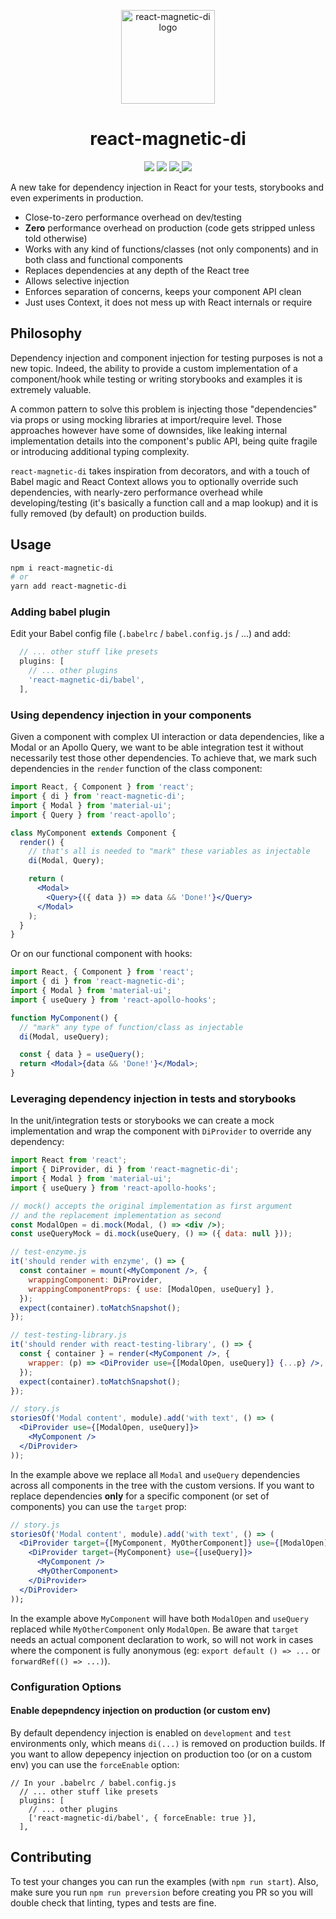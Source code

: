 <p align="center">
  <img src="https://user-images.githubusercontent.com/84136/83958267-1c8f7f00-a8b3-11ea-9725-1d3530af5f8d.png" alt="react-magnetic-di logo" height="150" />
</p>
<h1 align="center">react-magnetic-di</h1>
<p align="center">
  <a href="https://www.npmjs.com/package/react-magnetic-di"><img src="https://img.shields.io/npm/v/react-magnetic-di.svg"></a>
  <a href="https://bundlephobia.com/result?p=react-magnetic-di"><img src="https://img.shields.io/bundlephobia/minzip/react-magnetic-di.svg" /></a>
  <a href="https://codecov.io/gh/albertogasparin/react-magnetic-di"><img src="https://codecov.io/gh/albertogasparin/react-magnetic-di/branch/master/graph/badge.svg" />
  <a href="LICENSE"><img src="https://img.shields.io/badge/license-MIT-blue.svg"></a>
  <!--a href="CONTRIBUTING"><img src="https://img.shields.io/badge/PRs-welcome-brightgreen.svg" /></a-->
</p>

A new take for dependency injection in React for your tests, storybooks and even experiments in production.

- Close-to-zero performance overhead on dev/testing
- **Zero** performance overhead on production (code gets stripped unless told otherwise)
- Works with any kind of functions/classes (not only components) and in both class and functional components
- Replaces dependencies at any depth of the React tree
- Allows selective injection
- Enforces separation of concerns, keeps your component API clean
- Just uses Context, it does not mess up with React internals or require

## Philosophy

Dependency injection and component injection for testing purposes is not a new topic. Indeed, the ability to provide a custom implementation of a component/hook while testing or writing storybooks and examples it is extremely valuable.

A common pattern to solve this problem is injecting those "dependencies" via props or using mocking libraries at import/require level. Those approaches however have some of downsides, like leaking internal implementation details into the component's public API, being quite fragile or introducing additional typing complexity.

`react-magnetic-di` takes inspiration from decorators, and with a touch of Babel magic and React Context allows you to optionally override such dependencies, with nearly-zero performance overhead while developing/testing (it's basically a function call and a map lookup) and it is fully removed (by default) on production builds.

## Usage

```sh
npm i react-magnetic-di
# or
yarn add react-magnetic-di
```

### Adding babel plugin

Edit your Babel config file (`.babelrc` / `babel.config.js` / ...) and add:

```js
  // ... other stuff like presets
  plugins: [
    // ... other plugins
    'react-magnetic-di/babel',
  ],
```

### Using dependency injection in your components

Given a component with complex UI interaction or data dependencies, like a Modal or an Apollo Query, we want to be able integration test it without necessarily test those other dependencies.
To achieve that, we mark such dependencies in the `render` function of the class component:

```jsx
import React, { Component } from 'react';
import { di } from 'react-magnetic-di';
import { Modal } from 'material-ui';
import { Query } from 'react-apollo';

class MyComponent extends Component {
  render() {
    // that's all is needed to "mark" these variables as injectable
    di(Modal, Query);

    return (
      <Modal>
        <Query>{({ data }) => data && 'Done!'}</Query>
      </Modal>
    );
  }
}
```

Or on our functional component with hooks:

```jsx
import React, { Component } from 'react';
import { di } from 'react-magnetic-di';
import { Modal } from 'material-ui';
import { useQuery } from 'react-apollo-hooks';

function MyComponent() {
  // "mark" any type of function/class as injectable
  di(Modal, useQuery);

  const { data } = useQuery();
  return <Modal>{data && 'Done!'}</Modal>;
}
```

### Leveraging dependency injection in tests and storybooks

In the unit/integration tests or storybooks we can create a mock implementation and wrap the component with `DiProvider` to override any dependency:

```jsx
import React from 'react';
import { DiProvider, di } from 'react-magnetic-di';
import { Modal } from 'material-ui';
import { useQuery } from 'react-apollo-hooks';

// mock() accepts the original implementation as first argument
// and the replacement implementation as second
const ModalOpen = di.mock(Modal, () => <div />);
const useQueryMock = di.mock(useQuery, () => ({ data: null }));

// test-enzyme.js
it('should render with enzyme', () => {
  const container = mount(<MyComponent />, {
    wrappingComponent: DiProvider,
    wrappingComponentProps: { use: [ModalOpen, useQuery] },
  });
  expect(container).toMatchSnapshot();
});

// test-testing-library.js
it('should render with react-testing-library', () => {
  const { container } = render(<MyComponent />, {
    wrapper: (p) => <DiProvider use={[ModalOpen, useQuery]} {...p} />,
  });
  expect(container).toMatchSnapshot();
});

// story.js
storiesOf('Modal content', module).add('with text', () => (
  <DiProvider use={[ModalOpen, useQuery]}>
    <MyComponent />
  </DiProvider>
));
```

In the example above we replace all `Modal` and `useQuery` dependencies across all components in the tree with the custom versions. If you want to replace dependencies **only** for a specific component (or set of components) you can use the `target` prop:

```jsx
// story.js
storiesOf('Modal content', module).add('with text', () => (
  <DiProvider target={[MyComponent, MyOtherComponent]} use={[ModalOpen]}>
    <DiProvider target={MyComponent} use={[useQuery]}>
      <MyComponent />
      <MyOtherComponent>
    </DiProvider>
  </DiProvider>
));
```

In the example above `MyComponent` will have both `ModalOpen` and `useQuery` replaced while `MyOtherComponent` only `ModalOpen`. Be aware that `target` needs an actual component declaration to work, so will not work in cases where the component is fully anonymous (eg: `export default () => ...` or `forwardRef(() => ...)`).

### Configuration Options

#### Enable depepndency injection on production (or custom env)

By default dependency injection is enabled on `development` and `test` environments only, which means `di(...)` is removed on production builds. If you want to allow depepency injection on production too (or on a custom env) you can use the `forceEnable` option:

```
// In your .babelrc / babel.config.js
  // ... other stuff like presets
  plugins: [
    // ... other plugins
    ['react-magnetic-di/babel', { forceEnable: true }],
  ],
```

## Contributing

To test your changes you can run the examples (with `npm run start`).
Also, make sure you run `npm run preversion` before creating you PR so you will double check that linting, types and tests are fine.
